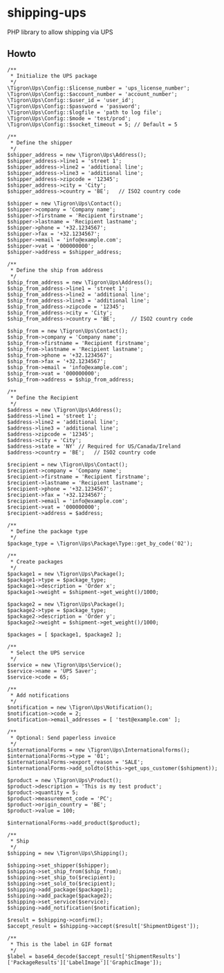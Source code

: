 # shipping-ups
PHP library to allow shipping via UPS

## Howto

	/**
	 * Initialize the UPS package
	 */
	\Tigron\Ups\Config::$license_number = 'ups_license_number';
	\Tigron\Ups\Config::$account_number = 'account_number';
	\Tigron\Ups\Config::$user_id = 'user_id';
	\Tigron\Ups\Config::$password = 'password';
	\Tigron\Ups\Config::$logfile = 'path to log file';
	\Tigron\Ups\Config::$mode = 'test/prod';
	\Tigron\Ups\Config::$socket_timeout = 5; // Default = 5

	/**
	 * Define the shipper
	 */
	$shipper_address = new \Tigron\Ups\Address();
	$shipper_address->line1 = 'street 1';
	$shipper_address->line2 = 'additional line';
	$shipper_address->line3 = 'additional line';
	$shipper_address->zipcode = '12345';
	$shipper_address->city = 'City';
	$shipper_address->country = 'BE'; 	// ISO2 country code

	$shipper = new \Tigron\Ups\Contact();
	$shipper->company = 'Company name';
	$shipper->firstname = 'Recipient firstname';
	$shipper->lastname = 'Recipient lastname';
	$shipper->phone = '+32.1234567';
	$shipper->fax = '+32.1234567';
	$shipper->email = 'info@example.com';
	$shipper->vat = '000000000';
	$shipper->address = $shipper_address;

	/**
	 * Define the ship from address
	 */
	$ship_from_address = new \Tigron\Ups\Address();
	$ship_from_address->line1 = 'street 1';
	$ship_from_address->line2 = 'additional line';
	$ship_from_address->line3 = 'additional line';
	$ship_from_address->zipcode = '12345';
	$ship_from_address->city = 'City';
	$ship_from_address->country = 'BE'; 	// ISO2 country code

	$ship_from = new \Tigron\Ups\Contact();
	$ship_from->company = 'Company name';
	$ship_from->firstname = 'Recipient firstname';
	$ship_from->lastname = 'Recipient lastname';
	$ship_from->phone = '+32.1234567';
	$ship_from->fax = '+32.1234567';
	$ship_from->email = 'info@example.com';
	$ship_from->vat = '000000000';
	$ship_from->address = $ship_from_address;

	/**
	 * Define the Recipient
	 */
	$address = new \Tigron\Ups\Address();
	$address->line1 = 'street 1';
	$address->line2 = 'additional line';
	$address->line3 = 'additional line';
	$address->zipcode = '12345';
	$address->city = 'City';
	$address->state = 'NY' // Required for US/Canada/Ireland
	$address->country = 'BE'; 	// ISO2 country code

	$recipient = new \Tigron\Ups\Contact();
	$recipient->company = 'Company name';
	$recipient->firstname = 'Recipient firstname';
	$recipient->lastname = 'Recipient lastname';
	$recipient->phone = '+32.1234567';
	$recipient->fax = '+32.1234567';
	$recipient->email = 'info@example.com';
	$recipient->vat = '000000000';
	$recipient->address = $address;

	/**
	 * Define the package type
	 */
	$package_type = \Tigron\Ups\Package\Type::get_by_code('02');

	/**
	 * Create packages
	 */
	$package1 = new \Tigron\Ups\Package();
	$package1->type = $package_type;
	$package1->description = 'Order x';
	$package1->weight = $shipment->get_weight()/1000;

	$package2 = new \Tigron\Ups\Package();
	$package2->type = $package_type;
	$package2->description = 'Order y';
	$package2->weight = $shipment->get_weight()/1000;

	$packages = [ $package1, $package2 ];

	/**
	 * Select the UPS service
	 */
	$service = new \Tigron\Ups\Service();
	$service->name = 'UPS Saver';
	$service->code = 65;

	/**
	 * Add notifications
	 */
	$notification = new \Tigron\Ups\Notification();
	$notification->code = 2;
	$notification->email_addresses = [ 'test@example.com' ];

	/**
	 * Optional: Send paperless invoice
	 */
	$internationalForms = new \Tigron\Ups\Internationalforms();
	$internationalForms->type = '01';
	$internationalForms->export_reason = 'SALE';
	$internationalForms->add_soldto($this->get_ups_customer($shipment));

	$product = new \Tigron\Ups\Product();
	$product->description = 'This is my test product';
	$product->quantity = 5;
	$product->measurement_code = 'PC';
	$product->origin_country = 'BE';
	$product->value = 100;

	$internationalForms->add_product($product);

	/**
	 * Ship
	 */
	$shipping = new \Tigron\Ups\Shipping();

	$shipping->set_shipper($shipper);
	$shipping->set_ship_from($ship_from);
	$shipping->set_ship_to($recipient);
	$shipping->set_sold_to($recipient);
	$shipping->add_package($package1);
	$shipping->add_package($package2);
	$shipping->set_service($service);
	$shipping->add_notification($notification);

	$result = $shipping->confirm();
	$accept_result = $shipping->accept($result['ShipmentDigest']);

	/**
	 * This is the label in GIF format
	 */
	$label = base64_decode($accept_result['ShipmentResults']['PackageResults']['LabelImage']['GraphicImage']);

